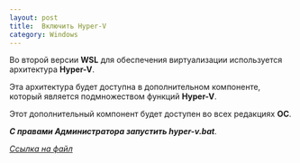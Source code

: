 ```yaml
---
layout: post
title:  Включить Hyper-V
category: Windows
---
```


Во второй версии **WSL** для обеспечения виртуализации используется архитектура **Hyper-V**.

 Эта архитектура будет доступна в дополнительном компоненте, который является подмножеством 
 функций **Hyper-V**.

Этот дополнительный компонент будет доступен во всех редакциях **ОС**.

***С правами Администратора запустить hyper-v.bat***.

 
[*Ссылка на файл*](https://disk.yandex.ru/d/jKgFVY-j0QMm5w)